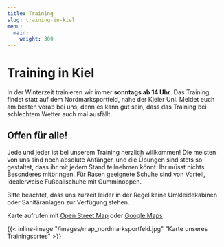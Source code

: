 ```yaml
---
title: Training
slug: training-in-kiel
menu:
  main:
    weight: 300
---
```


# Training in Kiel

In der Winterzeit trainieren wir immer **sonntags ab 14 Uhr**.
Das Training findet statt auf dem Nordmarksportfeld,
nahe der Kieler Uni.
Meldet euch am besten vorab bei uns,
denn es kann gut sein,
dass das Training bei schlechtem Wetter auch mal ausfällt.

## Offen für alle!

Jede und jeder ist bei unserem Training herzlich willkommen!
Die meisten von uns sind noch absolute Anfänger,
und die Übungen sind stets so gestaltet,
dass ihr mit jedem Stand teilnehmen könnt.
Ihr müsst nichts Besonderes mitbringen.
Für Rasen geeignete Schuhe sind von Vorteil,
idealerweise Fußballschuhe mit Gumminoppen.

Bitte beachtet, dass uns zurzeit leider in der Regel keine Umkleidekabinen
oder Sanitäranlagen zur Verfügung stehen.

Karte aufrufen mit [Open Street Map](https://osm.org/go/0HsaQC7V?m=)
oder [Google Maps](https://goo.gl/maps/2CHFeakWwtCYmMzH8)

{{< inline-image "/images/map_nordmarksportfeld.jpg" "Karte unseres Trainingsortes" >}}
